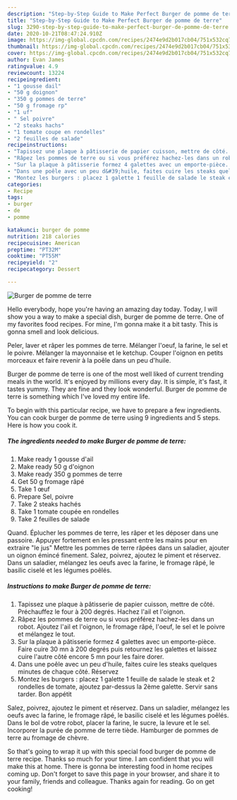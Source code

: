 ```yaml
---
description: "Step-by-Step Guide to Make Perfect Burger de pomme de terre"
title: "Step-by-Step Guide to Make Perfect Burger de pomme de terre"
slug: 3290-step-by-step-guide-to-make-perfect-burger-de-pomme-de-terre
date: 2020-10-21T08:47:24.910Z
image: https://img-global.cpcdn.com/recipes/2474e9d2b017cb04/751x532cq70/burger-de-pomme-de-terre-photo-principale-de-la-recette.jpg
thumbnail: https://img-global.cpcdn.com/recipes/2474e9d2b017cb04/751x532cq70/burger-de-pomme-de-terre-photo-principale-de-la-recette.jpg
cover: https://img-global.cpcdn.com/recipes/2474e9d2b017cb04/751x532cq70/burger-de-pomme-de-terre-photo-principale-de-la-recette.jpg
author: Evan James
ratingvalue: 4.9
reviewcount: 13224
recipeingredient:
- "1 gousse dail"
- "50 g doignon"
- "350 g pommes de terre"
- "50 g fromage rp"
- "1 uf"
- " Sel poivre"
- "2 steaks hachs"
- "1 tomate coupe en rondelles"
- "2 feuilles de salade"
recipeinstructions:
- "Tapissez une plaque à pâtisserie de papier cuisson, mettre de côté. Préchauffez le four à 200 degrés. Hachez l&#39;ail et l&#39;oignon."
- "Râpez les pommes de terre ou si vous préférez hachez-les dans un robot. Ajoutez l&#39;ail et l&#39;oignon, le fromage râpé, l&#39;oeuf, le sel et le poivre et mélangez le tout."
- "Sur la plaque à pâtisserie formez 4 galettes avec un emporte-pièce. Faire cuire 30 mn à 200 degrés puis retournez les galettes et laissez cuire l&#39;autre côté encore 5 mn pour les faire dorer."
- "Dans une poêle avec un peu d&#39;huile, faites cuire les steaks quelques minutes de chaque côté. Réservez"
- "Montez les burgers : placez 1 galette 1 feuille de salade le steak et 2 rondelles de tomate, ajoutez par-dessus la 2ème galette. Servir sans tarder. Bon appétit"
categories:
- Recipe
tags:
- burger
- de
- pomme

katakunci: burger de pomme 
nutrition: 218 calories
recipecuisine: American
preptime: "PT32M"
cooktime: "PT55M"
recipeyield: "2"
recipecategory: Dessert

---
```



![Burger de pomme de terre](https://img-global.cpcdn.com/recipes/2474e9d2b017cb04/751x532cq70/burger-de-pomme-de-terre-photo-principale-de-la-recette.jpg)

Hello everybody, hope you're having an amazing day today. Today, I will show you a way to make a special dish, burger de pomme de terre. One of my favorites food recipes. For mine, I'm gonna make it a bit tasty. This is gonna smell and look delicious.

Peler, laver et râper les pommes de terre. Mélanger l&#39;oeuf, la farine, le sel et le poivre. Mélanger la mayonnaise et le ketchup. Couper l&#39;oignon en petits morceaux et faire revenir à la poêle dans un peu d&#39;huile.

Burger de pomme de terre is one of the most well liked of current trending meals in the world. It's enjoyed by millions every day. It is simple, it's fast, it tastes yummy. They are fine and they look wonderful. Burger de pomme de terre is something which I've loved my entire life.


To begin with this particular recipe, we have to prepare a few ingredients. You can cook burger de pomme de terre using 9 ingredients and 5 steps. Here is how you cook it.

<!--inarticleads1-->

##### The ingredients needed to make Burger de pomme de terre:

1. Make ready 1 gousse d&#39;ail
1. Make ready 50 g d&#39;oignon
1. Make ready 350 g pommes de terre
1. Get 50 g fromage râpé
1. Take 1 œuf
1. Prepare  Sel, poivre
1. Take 2 steaks hachés
1. Take 1 tomate coupée en rondelles
1. Take 2 feuilles de salade


Quand. Éplucher les pommes de terre, les râper et les déposer dans une passoire. Appuyer fortement en les pressant entre les mains pour en extraire &#34;le jus&#34; Mettre les pommes de terre râpées dans un saladier, ajouter un oignon émincé finement. Salez, poivrez, ajoutez le piment et réservez. Dans un saladier, mélangez les oeufs avec la farine, le fromage râpé, le basilic ciselé et les légumes poêlés. 

<!--inarticleads2-->

##### Instructions to make Burger de pomme de terre:

1. Tapissez une plaque à pâtisserie de papier cuisson, mettre de côté. Préchauffez le four à 200 degrés. Hachez l&#39;ail et l&#39;oignon.
1. Râpez les pommes de terre ou si vous préférez hachez-les dans un robot. Ajoutez l&#39;ail et l&#39;oignon, le fromage râpé, l&#39;oeuf, le sel et le poivre et mélangez le tout.
1. Sur la plaque à pâtisserie formez 4 galettes avec un emporte-pièce. Faire cuire 30 mn à 200 degrés puis retournez les galettes et laissez cuire l&#39;autre côté encore 5 mn pour les faire dorer.
1. Dans une poêle avec un peu d&#39;huile, faites cuire les steaks quelques minutes de chaque côté. Réservez
1. Montez les burgers : placez 1 galette 1 feuille de salade le steak et 2 rondelles de tomate, ajoutez par-dessus la 2ème galette. Servir sans tarder. Bon appétit


Salez, poivrez, ajoutez le piment et réservez. Dans un saladier, mélangez les oeufs avec la farine, le fromage râpé, le basilic ciselé et les légumes poêlés. Dans le bol de votre robot, placer la farine, le sucre, la levure et le sel. Incorporer la purée de pomme de terre tiède. Hamburger de pommes de terre au fromage de chèvre. 

So that's going to wrap it up with this special food burger de pomme de terre recipe. Thanks so much for your time. I am confident that you will make this at home. There is gonna be interesting food in home recipes coming up. Don't forget to save this page in your browser, and share it to your family, friends and colleague. Thanks again for reading. Go on get cooking!
